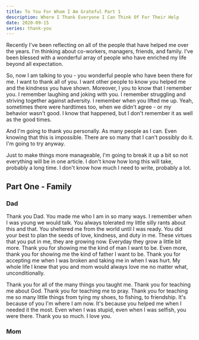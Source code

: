 ```yaml
---
title: To You For Whom I Am Grateful Part 1
description: Where I Thank Everyone I Can Think Of For Their Help
date: 2020-09-15
series: thank-you
---
```


<page-header title="To You For Whom I Am Grateful"></page-header>

Recently I've been reflecting on all of the people that have helped me over the years. I'm thinking about co-workers, managers, friends, and family. I've been blessed with a wonderful array of people who have enriched my life beyond all expectation. 

So, now I am talking to you - you wonderful people who have been there for me. I want to thank all of you. I want other people to know you helped me and the kindness you have shown. Moreover, I you to know that I remember you. I remember laughing and joking with you. I remember struggling and striving together against adversity. I remember when you lifted me up. Yeah, sometimes there were hardtimes too, when we didn't agree - or my behavior wasn't good. I know that happened, but I don't remember it as well as the good times. 

And I'm going to thank you personally. As many people as I can. Even knowing that this is impossible. There are so many that I can't possibly do it. I'm going to try anyway.

Just to make things more manageable, I'm going to break it up a bit so not everything will be in one article. I don't know how long this will take, probably a long time. I don't know how much I need to write, probably a lot.

## Part One - Family

### Dad

Thank you Dad. You made me who I am in so many ways. I remember when I was young we would talk. You always tolerated my little silly rants about this and that. You sheltered me from the world until I was ready. You did your best to plan the seeds of love, kindness, and duty in me. These virtues that you put in me, they are growing now. Everyday they grow a little bit more. Thank you for showing me the kind of man I want to be. Even more, thank you for showing me the kind of father I want to be. Thank you for accepting me when I was broken and taking me in when I was hurt. My whole life I knew that you and mom would always love me no matter what, unconditionally.

Thank you for all of the many things you taught me. Thank you for teaching me about God. Thank you for teaching me to pray. Thank you for teaching me so many little things from tying my shoes, to fishing, to friendship. It's because of you I'm where I am now. It's because you helped me when I needed it the most. Even when I was stupid, even when I was selfish, you were there. Thank you so much. I love you.

### Mom
